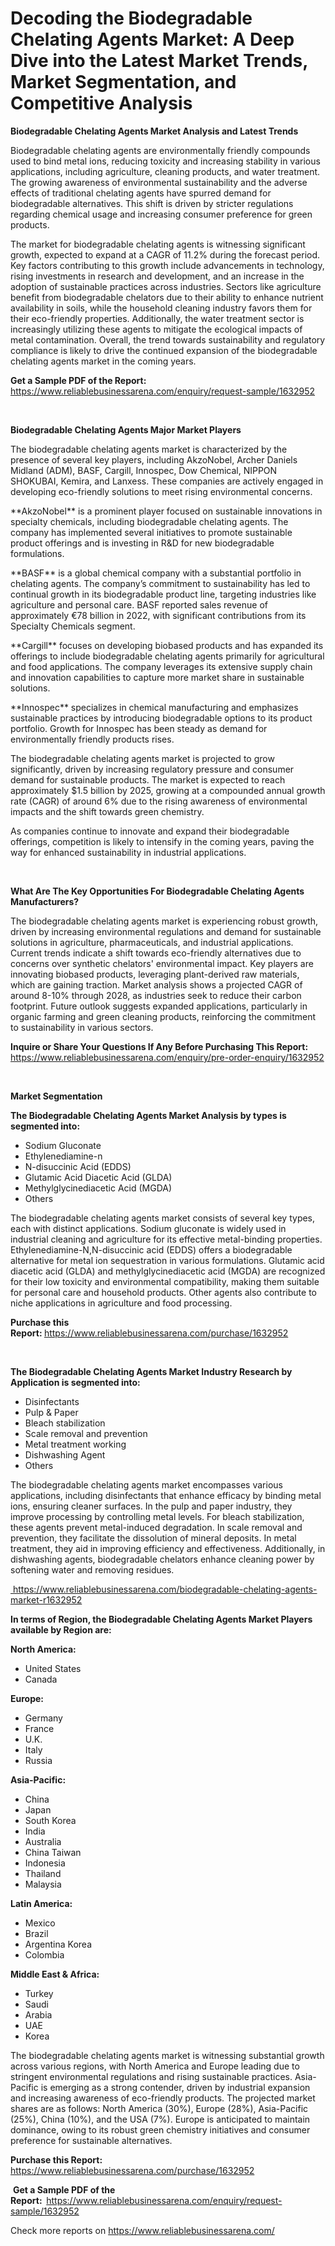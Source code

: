 <p><h1>Decoding the Biodegradable Chelating Agents Market: A Deep Dive into the Latest Market Trends, Market Segmentation, and Competitive Analysis</h1></p><p><strong>Biodegradable Chelating Agents Market Analysis and Latest Trends</strong></p>
<p><p>Biodegradable chelating agents are environmentally friendly compounds used to bind metal ions, reducing toxicity and increasing stability in various applications, including agriculture, cleaning products, and water treatment. The growing awareness of environmental sustainability and the adverse effects of traditional chelating agents have spurred demand for biodegradable alternatives. This shift is driven by stricter regulations regarding chemical usage and increasing consumer preference for green products.</p><p>The market for biodegradable chelating agents is witnessing significant growth, expected to expand at a CAGR of 11.2% during the forecast period. Key factors contributing to this growth include advancements in technology, rising investments in research and development, and an increase in the adoption of sustainable practices across industries. Sectors like agriculture benefit from biodegradable chelators due to their ability to enhance nutrient availability in soils, while the household cleaning industry favors them for their eco-friendly properties. Additionally, the water treatment sector is increasingly utilizing these agents to mitigate the ecological impacts of metal contamination. Overall, the trend towards sustainability and regulatory compliance is likely to drive the continued expansion of the biodegradable chelating agents market in the coming years.</p></p>
<p><strong>Get a Sample PDF of the Report:&nbsp;</strong> <a href="https://www.reliablebusinessarena.com/enquiry/request-sample/1632952?utm_campaign=1766&utm_medium=2&utm_source=Github&utm_content=ia&utm_term=30012025&utm_id=biodegradable-chelating-agents">https://www.reliablebusinessarena.com/enquiry/request-sample/1632952</a></p>
<p>&nbsp;</p>
<p><strong>Biodegradable Chelating Agents Major Market Players</strong></p>
<p><p>The biodegradable chelating agents market is characterized by the presence of several key players, including AkzoNobel, Archer Daniels Midland (ADM), BASF, Cargill, Innospec, Dow Chemical, NIPPON SHOKUBAI, Kemira, and Lanxess. These companies are actively engaged in developing eco-friendly solutions to meet rising environmental concerns.</p><p>**AkzoNobel** is a prominent player focused on sustainable innovations in specialty chemicals, including biodegradable chelating agents. The company has implemented several initiatives to promote sustainable product offerings and is investing in R&D for new biodegradable formulations.</p><p>**BASF** is a global chemical company with a substantial portfolio in chelating agents. The company’s commitment to sustainability has led to continual growth in its biodegradable product line, targeting industries like agriculture and personal care. BASF reported sales revenue of approximately €78 billion in 2022, with significant contributions from its Specialty Chemicals segment.</p><p>**Cargill** focuses on developing biobased products and has expanded its offerings to include biodegradable chelating agents primarily for agricultural and food applications. The company leverages its extensive supply chain and innovation capabilities to capture more market share in sustainable solutions.</p><p>**Innospec** specializes in chemical manufacturing and emphasizes sustainable practices by introducing biodegradable options to its product portfolio. Growth for Innospec has been steady as demand for environmentally friendly products rises.</p><p>The biodegradable chelating agents market is projected to grow significantly, driven by increasing regulatory pressure and consumer demand for sustainable products. The market is expected to reach approximately $1.5 billion by 2025, growing at a compounded annual growth rate (CAGR) of around 6% due to the rising awareness of environmental impacts and the shift towards green chemistry.</p><p>As companies continue to innovate and expand their biodegradable offerings, competition is likely to intensify in the coming years, paving the way for enhanced sustainability in industrial applications.</p></p>
<p>&nbsp;</p>
<p><strong>What Are The Key Opportunities For Biodegradable Chelating Agents Manufacturers?</strong></p>
<p><p>The biodegradable chelating agents market is experiencing robust growth, driven by increasing environmental regulations and demand for sustainable solutions in agriculture, pharmaceuticals, and industrial applications. Current trends indicate a shift towards eco-friendly alternatives due to concerns over synthetic chelators' environmental impact. Key players are innovating biobased products, leveraging plant-derived raw materials, which are gaining traction. Market analysis shows a projected CAGR of around 8-10% through 2028, as industries seek to reduce their carbon footprint. Future outlook suggests expanded applications, particularly in organic farming and green cleaning products, reinforcing the commitment to sustainability in various sectors.</p></p>
<p><strong>Inquire or Share Your Questions If Any Before Purchasing This Report:</strong> <a href="https://www.reliablebusinessarena.com/enquiry/pre-order-enquiry/1632952?utm_campaign=1766&utm_medium=2&utm_source=Github&utm_content=ia&utm_term=30012025&utm_id=biodegradable-chelating-agents">https://www.reliablebusinessarena.com/enquiry/pre-order-enquiry/1632952</a></p>
<p>&nbsp;</p>
<p><strong>Market Segmentation</strong></p>
<p><strong>The Biodegradable Chelating Agents Market Analysis by types is segmented into:</strong></p>
<p><ul><li>Sodium Gluconate</li><li>Ethylenediamine-n</li><li>N-disuccinic Acid (EDDS)</li><li>Glutamic Acid Diacetic Acid (GLDA)</li><li>Methylglycinediacetic Acid (MGDA)</li><li>Others</li></ul></p>
<p><p>The biodegradable chelating agents market consists of several key types, each with distinct applications. Sodium gluconate is widely used in industrial cleaning and agriculture for its effective metal-binding properties. Ethylenediamine-N,N-disuccinic acid (EDDS) offers a biodegradable alternative for metal ion sequestration in various formulations. Glutamic acid diacetic acid (GLDA) and methylglycinediacetic acid (MGDA) are recognized for their low toxicity and environmental compatibility, making them suitable for personal care and household products. Other agents also contribute to niche applications in agriculture and food processing.</p></p>
<p><strong>Purchase this Report:&nbsp;</strong><a href="https://www.reliablebusinessarena.com/purchase/1632952?utm_campaign=1766&utm_medium=2&utm_source=Github&utm_content=ia&utm_term=30012025&utm_id=biodegradable-chelating-agents">https://www.reliablebusinessarena.com/purchase/1632952</a></p>
<p>&nbsp;</p>
<p><strong>The Biodegradable Chelating Agents Market Industry Research by Application is segmented into:</strong></p>
<p><ul><li>Disinfectants</li><li>Pulp & Paper</li><li>Bleach stabilization</li><li>Scale removal and prevention</li><li>Metal treatment working</li><li>Dishwashing Agent</li><li>Others</li></ul></p>
<p><p>The biodegradable chelating agents market encompasses various applications, including disinfectants that enhance efficacy by binding metal ions, ensuring cleaner surfaces. In the pulp and paper industry, they improve processing by controlling metal levels. For bleach stabilization, these agents prevent metal-induced degradation. In scale removal and prevention, they facilitate the dissolution of mineral deposits. In metal treatment, they aid in improving efficiency and effectiveness. Additionally, in dishwashing agents, biodegradable chelators enhance cleaning power by softening water and removing residues.</p></p>
<p><a href="https://www.reliablebusinessarena.com/biodegradable-chelating-agents-market-r1632952?utm_campaign=1766&utm_medium=2&utm_source=Github&utm_content=ia&utm_term=30012025&utm_id=biodegradable-chelating-agents">&nbsp;https://www.reliablebusinessarena.com/biodegradable-chelating-agents-market-r1632952</a></p>
<p><strong>In terms of Region, the Biodegradable Chelating Agents Market Players available by Region are:</strong></p>
<p>
    <p> <strong> North America: </strong>
        <ul>
            <li>United States</li>
            <li>Canada</li>
        </ul>
        </p> 
    <p> <strong> Europe: </strong>
        <ul>
            <li>Germany</li>
            <li>France</li>
            <li>U.K.</li>
            <li>Italy</li>
            <li>Russia</li>
        </ul>
        </p> 
    <p> <strong> Asia-Pacific: </strong>
        <ul>
            <li>China</li>
            <li>Japan</li>
            <li>South Korea</li>
            <li>India</li>
            <li>Australia</li>
            <li>China Taiwan</li>
            <li>Indonesia</li>
            <li>Thailand</li>
            <li>Malaysia</li>
        </ul>
        </p> 
    <p> <strong> Latin America: </strong>
        <ul>
            <li>Mexico</li>
            <li>Brazil</li>
            <li>Argentina Korea</li>
            <li>Colombia</li>
        </ul>
        </p> 
    <p> <strong> Middle East & Africa: </strong>
        <ul>
            <li>Turkey</li>
            <li>Saudi</li>
            <li>Arabia</li>
            <li>UAE</li>
            <li>Korea</li>
        </ul>
    </p>
    </p>
<p><p>The biodegradable chelating agents market is witnessing substantial growth across various regions, with North America and Europe leading due to stringent environmental regulations and rising sustainable practices. Asia-Pacific is emerging as a strong contender, driven by industrial expansion and increasing awareness of eco-friendly products. The projected market shares are as follows: North America (30%), Europe (28%), Asia-Pacific (25%), China (10%), and the USA (7%). Europe is anticipated to maintain dominance, owing to its robust green chemistry initiatives and consumer preference for sustainable alternatives.</p></p>
<p><strong>Purchase this Report: </strong><a href="https://www.reliablebusinessarena.com/purchase/1632952?utm_campaign=1766&utm_medium=2&utm_source=Github&utm_content=ia&utm_term=30012025&utm_id=biodegradable-chelating-agents">https://www.reliablebusinessarena.com/purchase/1632952</a></p>
<p>&nbsp;<strong>Get a Sample PDF of the Report:&nbsp;&nbsp;</strong><a href="https://www.reliablebusinessarena.com/enquiry/request-sample/1632952?utm_campaign=1766&utm_medium=2&utm_source=Github&utm_content=ia&utm_term=30012025&utm_id=biodegradable-chelating-agents">https://www.reliablebusinessarena.com/enquiry/request-sample/1632952</a></p>
<p><strong></strong></p>
<p>Check more reports on <a href="https://www.reliablebusinessarena.com/?utm_campaign=1766&utm_medium=2&utm_source=Github&utm_content=ia&utm_term=30012025&utm_id=biodegradable-chelating-agents">https://www.reliablebusinessarena.com/</a></p>